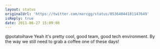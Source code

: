```yaml
---
layout: status
originalUrl: 'https://twitter.com/marcgg/status/85364044181147649'
isReply: true
date: 2011-06-27 15:09:08
---
```


@potatoihave Yeah it's pretty cool, good team, good tech environment. By the way we still need to grab a coffee one of these days!
